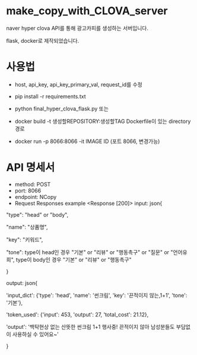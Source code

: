 # make_copy_with_CLOVA_server

naver hyper clova API를 통해 광고카피를 생성하는 서버입니다.

flask, docker로 제작되었습니다.

# 사용법

- host, api_key, api_key_primary_val, request_id를 수정

- pip install -r requirements.txt
- python final_hyper_clova_flask.py
또는
- docker build -t 생성할REPOSITORY:생성할TAG Dockerfile이 있는 directory경로
- docker run -p 8066:8066 -it IMAGE ID (포트 8066, 변경가능)

# API 명세서
 - method: POST
 - port: 8066
 - endpoint: NCopy
 - Request Responses example
<Response [200]>
input: json{

"type": "head" or "body",

"name": "상품명",

"key": "키워드",

"tone": type이 head인 경우 "기본" or "리뷰" or "행동촉구" or "질문" or "언어유희", type이 body인 경우 "기본" or "리뷰" or "행동촉구"

}

output: json{

'input_dict': {'type': 'head', 'name': '썬크림', 'key': '끈적이지 않는,1+1', 'tone': '기본'},

'token_used': {'input': 453, 'output': 27, 'total_cost': 21.12},

'output': '백탁현상 없는 산뜻한 썬크림 1+1 행사중! 끈적이지 않아 남성분들도 부담없이 사용하실 수 있어요~'

}
